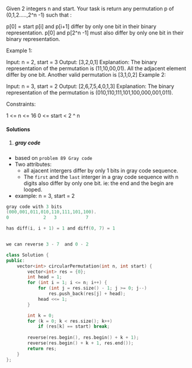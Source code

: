 Given 2 integers n and start. Your task is return any permutation p of (0,1,2.....,2^n -1) such that :

p[0] = start
p[i] and p[i+1] differ by only one bit in their binary representation.
p[0] and p[2^n -1] must also differ by only one bit in their binary representation.
 

Example 1:

Input: n = 2, start = 3
Output: [3,2,0,1]
Explanation: The binary representation of the permutation is (11,10,00,01). 
All the adjacent element differ by one bit. Another valid permutation is [3,1,0,2]
Example 2:

Input: n = 3, start = 2
Output: [2,6,7,5,4,0,1,3]
Explanation: The binary representation of the permutation is (010,110,111,101,100,000,001,011).
 

Constraints:

1 <= n <= 16
0 <= start < 2 ^ n

#### Solutions

1. ##### gray code

- based on `problem 89 Gray code`
- Two attributes:
    - all ajacent intergers differ by only 1 bits in gray code sequence.
    - The `first` and the `last` interger in a gray code sequence with n digits also differ by only one bit. ie: the end and the begin are looped.
- example: n = 3, start = 2

```c
gray code with 3 bits
(000,001,011,010,110,111,101,100).
0             2   3           7

has diff(i, i + 1) = 1 and diff(0, 7) = 1


we can reverse 3 - 7  and 0 - 2
```

```cpp
class Solution {
public:
    vector<int> circularPermutation(int n, int start) {
        vector<int> res = {0};
        int head = 1;
        for (int i = 1; i <= n; i++) {
            for (int j = res.size() - 1; j >= 0; j--)
                res.push_back(res[j] + head);
            head <<= 1;
        }

        int k = 0;
        for (k = 0; k < res.size(); k++)
            if (res[k] == start) break;
        
        reverse(res.begin(), res.begin() + k + 1);
        reverse(res.begin() + k + 1, res.end());
        return res;
    }
};
```